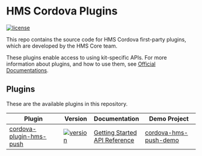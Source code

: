 # HMS Cordova Plugins
[![license](https://img.shields.io/badge/license-Apache--2.0-green)](./LICENCE)


This repo contains the source code for HMS Cordova first-party plugins, which are developed by the HMS Core team.

These plugins enable access to using kit-specific APIs. For more information
about plugins, and how to use them, see
[Official Documentations](https://developer.huawei.com/consumer/en/doc/overview/HMS-Core-Plugin).


## Plugins
These are the available plugins in this repository.

| Plugin | Version | Documentation | Demo Project |
|--------|-----|-----|--------|
| [cordova-plugin-hms-push](./cordova-plugin-hms-push) | [![version](https://img.shields.io/badge/HMS-4.0.3-red)](./cordova-plugin-hms-push) | [Getting Started](https://developer.huawei.com/consumer/en/doc/development/HMS-Plugin-Guides/preparedevenv-0000001050133754) <br/> [API Reference](https://developer.huawei.com/consumer/en/doc/development/HMS-Plugin-References/overview-0000001050133780) | [cordova-hms-push-demo](./cordova-hms-push-demo) |
